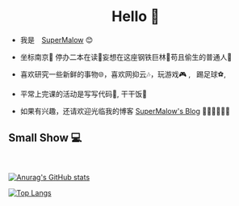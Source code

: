 <h1 align="center"> Hello 👋 </h1>


* 我是　[SuperMalow](http://49.235.236.22) :blush:
* 坐标南京:city_sunrise: 停办二本在读:book:妄想在这座钢铁巨林:evergreen_tree:苟且偷生的普通人:runner: 
* 喜欢研究一些新鲜的事物:globe_with_meridians:，喜欢网抑云🎶，玩游戏:video_game: , ​ ​ 踢足球:soccer:,
* 平常上完课的活动是写写代码🤪,  干干饭:rice_ball:
  
* 如果有兴趣，还请欢迎光临我的博客 [SuperMalow's Blog](http://49.235.236.22) 🎊🎊🎊🎊🎊🎊


## Small Show :computer:

<br>

[![Anurag's GitHub stats](https://github-readme-stats.vercel.app/api?username=SuperMalow&count_private=true&show_icons=true)](https://github.com/SuperMalow/github-readme-stats)

[![Top Langs](https://github-readme-stats.vercel.app/api/top-langs/?username=SuperMalow&layout=compact)](https://github.com/SuperMalow/github-readme-stats)

<br>
